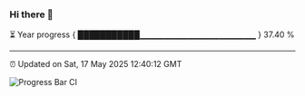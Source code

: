 ### Hi there 👋

⏳ Year progress { ███████████▁▁▁▁▁▁▁▁▁▁▁▁▁▁▁▁▁▁▁ } 37.40 %

---

⏰ Updated on Sat, 17 May 2025 12:40:12 GMT

![Progress Bar CI](https://github.com/liununu/liununu/workflows/Progress%20Bar%20CI/badge.svg)
